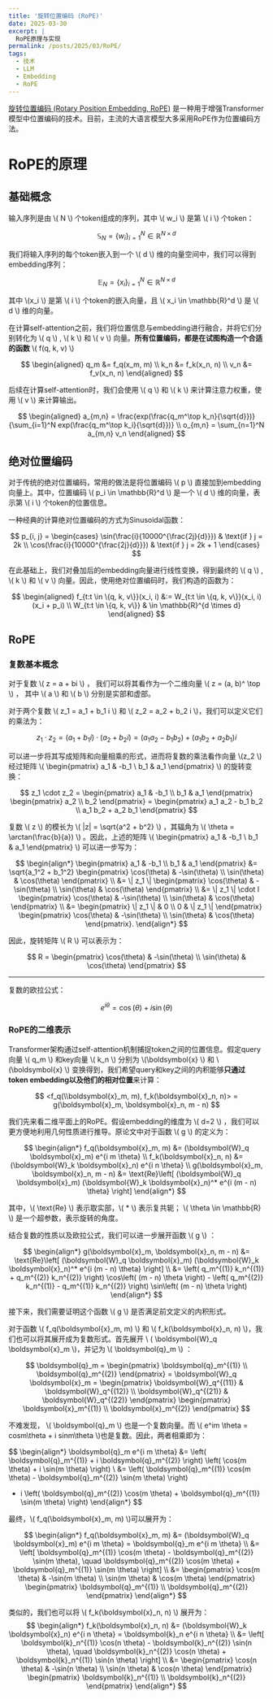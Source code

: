 ```yaml
---
title: '旋转位置编码 (RoPE)'
date: 2025-03-30
excerpt: |
  RoPE原理与实现
permalink: /posts/2025/03/RoPE/
tags:
  - 技术
  - LLM
  - Embedding
  - RoPE
---
```


[旋转位置编码 (Rotary Position Embedding, RoPE)](https://arxiv.org/pdf/2104.09864) 是一种用于增强Transformer模型中位置编码的技术。目前，主流的大语言模型大多采用RoPE作为位置编码方法。

# RoPE的原理

## 基础概念

输入序列是由 \\( N \\) 个token组成的序列，其中 \\( w_i \\) 是第 \\( i \\) 个token：

$$
\mathbb{S}_N = \{w_i \}_{i=1}^N \in \mathbb{R}^{N \times d}
$$

我们将输入序列的每个token嵌入到一个 \\( d \\) 维的向量空间中，我们可以得到embedding序列：

$$
\mathbb{E}_N = \{x_i \}_{i=1}^N \in \mathbb{R}^{N \times d}
$$

其中 \\(x_i \\) 是第 \\( i \\) 个token的嵌入向量，且 \\( x_i \in \mathbb{R}^d \\) 是 \\( d \\) 维的向量。

在计算self-attention之前，我们将位置信息与embedding进行融合，并将它们分别转化为 \\( q \\) , \\( k \\) 和 \\( v \\) 向量。**所有位置编码，都是在试图构造一个合适的函数** \\( f(q, k, v) \\)

$$
\begin{aligned}
q_m &= f_q(x_m, m) \\
k_n &= f_k(x_n, n) \\
v_n &= f_v(x_n, n)
\end{aligned}
$$

后续在计算self-attention时，我们会使用 \\( q \\) 和 \\( k \\) 来计算注意力权重，使用 \\( v \\) 来计算输出。

$$
\begin{aligned}
a_{m,n} = \frac{exp(\frac{q_m^\top k_n}{\sqrt{d}})}{\sum_{i=1}^N exp(\frac{q_m^\top k_i}{\sqrt{d}})} \\
o_{m,n} = \sum_{n=1}^N a_{m,n} v_n
\end{aligned}
$$

## 绝对位置编码

对于传统的绝对位置编码，常用的做法是将位置编码 \\( p \\) 直接加到embedding向量上。其中，位置编码 \\( p_i \in \mathbb{R}^d \\) 是一个 \\( d \\) 维的向量，表示第 \\( i \\) 个token的位置信息。

一种经典的计算绝对位置编码的方式为Sinusoidal函数：

$$
p_{i, j} = \begin{cases}
\sin(\frac{i}{10000^{\frac{2j}{d}}}) & \text{if } j = 2k \\
\cos(\frac{i}{10000^{\frac{2j}{d}}}) & \text{if } j = 2k + 1 
\end{cases}
$$

在此基础上，我们对叠加后的embedding向量进行线性变换，得到最终的 \\( q \\) , \\( k \\) 和 \\( v \\) 向量。因此，使用绝对位置编码时，我们构造的函数为：

$$
\begin{aligned}
f_{t:t \in \{q, k, v\}}(x_i, i) &:= W_{t:t \in \{q, k, v\}}(x_i, i)(x_i + p_i) \\
W_{t:t \in \{q, k, v\}} & \in \mathbb{R}^{d \times d}
\end{aligned}
$$

## RoPE

### 复数基本概念

对于复数 \\( z = a + bi \\) ， 我们可以将其看作为一个二维向量 \\( z = (a, b)^ \top \\) ， 其中 \\( a \\) 和 \\( b \\) 分别是实部和虚部。

对于两个复数 \\( z_1 = a_1 + b_1 i \\) 和 \\( z_2 = a_2 + b_2 i \\)，我们可以定义它们的乘法为：

$$
z_1 \cdot z_2 = (a_1 + b_1 i)
\cdot (a_2 + b_2 i) = (a_1 a_2 - b_1 b_2) + (a_1 b_2 + a_2 b_1)i
$$

可以进一步将其写成矩阵和向量相乘的形式，进而将复数的乘法看作向量 \\(z_2 \\)经过矩阵 \\( \begin{pmatrix} a_1 & -b_1 \\ b_1 & a_1 \end{pmatrix} \\) 的旋转变换：

$$
z_1 \cdot z_2 = \begin{pmatrix} a_1 & -b_1 \\ b_1 & a_1 \end{pmatrix} \begin{pmatrix} a_2 \\ b_2 \end{pmatrix}
= \begin{pmatrix} a_1 a_2 - b_1 b_2 \\ a_1 b_2 + a_2 b_1 \end{pmatrix}
$$

复数 \\( z \\) 的模长为 \\( \|z\| = \sqrt{a^2 + b^2} \\) ，其辐角为 \\( \theta = \arctan(\frac{b}{a}) \\) 。因此，上述的矩阵 \\( \begin{pmatrix} a_1 & -b_1 \\ b_1 & a_1 \end{pmatrix} \\) 可以进一步写为：

$$
\begin{align*}
\begin{pmatrix}
a_1 & -b_1 \\
b_1 & a_1
\end{pmatrix}
&= \sqrt{a_1^2 + b_1^2}
\begin{pmatrix}
\cos(\theta) & -\sin(\theta) \\
\sin(\theta) & \cos(\theta)
\end{pmatrix} \\
&= \| z_1 \| 
\begin{pmatrix}
\cos(\theta) & -\sin(\theta) \\
\sin(\theta) & \cos(\theta)
\end{pmatrix} \\
&= \| z_1 \| \cdot I 
\begin{pmatrix}
\cos(\theta) & -\sin(\theta) \\
\sin(\theta) & \cos(\theta)
\end{pmatrix} \\
&= 
\begin{pmatrix}
\| z_1 \| & 0 \\
0 & \| z_1 \|
\end{pmatrix}
\begin{pmatrix}
\cos(\theta) & -\sin(\theta) \\
\sin(\theta) & \cos(\theta)
\end{pmatrix}.
\end{align*}
$$

因此，旋转矩阵 \\( R \\) 可以表示为：

$$
R = \begin{pmatrix}
\cos(\theta) & -\sin(\theta) \\ \sin(\theta) & \cos(\theta) \end{pmatrix}
$$

---

复数的欧拉公式：

$$
e^{i\theta} = \cos(\theta) + i\sin(\theta)
$$

### RoPE的二维表示

Transformer架构通过self-attention机制捕捉token之间的位置信息。假定query向量 \\( q_m \\) 和key向量 \\( k_n \\) 分别为 \\(\boldsymbol{x} \\) 和 \\(\boldsymbol{x} \\) 变换得到，我们希望query和key之间的内积能够**只通过token embedding以及他们的相对位置**来计算：

$$
<f_q(\\boldsymbol{x}_m, m), f_k(\boldsymbol{x}_n, n)> = g(\boldsymbol{x}_m, \boldsymbol{x}_n, m - n)
$$

我们先来看二维平面上的RoPE。假设embedding的维度为 \\( d=2 \\) ，我们可以更方便地利用几何性质进行推导。原论文中对于函数 \\( g \\) 的定义为：

$$
\begin{align*}
f_q(\boldsymbol{x}_m, m) &= (\boldsymbol{W}_q \boldsymbol{x}_m) e^{i m \theta} \\
f_k(\boldsymbol{x}_n, n) &= (\boldsymbol{W}_k \boldsymbol{x}_n) e^{i n \theta} \\
g(\boldsymbol{x}_m, \boldsymbol{x}_n, m - n) &= \text{Re}\left[ (\boldsymbol{W}_q \boldsymbol{x}_m) (\boldsymbol{W}_k \boldsymbol{x}_n)^* e^{i (m - n) \theta} \right]
\end{align*}
$$

其中，\\( \text{Re} \\) 表示取实部，\\( * \\) 表示复共轭； \\( \theta \in \mathbb{R} \\) 是一个超参数，表示旋转的角度。

结合复数的性质以及欧拉公式，我们可以进一步展开函数 \\( g \\) ：

$$
\begin{align*}
g(\boldsymbol{x}_m, \boldsymbol{x}_n, m - n) &= \text{Re}\left[ (\boldsymbol{W}_q \boldsymbol{x}_m) (\boldsymbol{W}_k \boldsymbol{x}_n)^* e^{i (m - n) \theta} \right] \\
&= \left( q_m^{(1)} k_n^{(1)} + q_m^{(2)} k_n^{(2)} \right) \cos\left( (m - n) \theta \right) - \left( q_m^{(2)} k_n^{(1)} - q_m^{(1)} k_n^{(2)} \right) \sin\left( (m - n) \theta \right)
\end{align*}
$$

接下来，我们需要证明这个函数 \\( g \\) 是否满足前文定义的内积形式。

对于函数 \\( f_q(\boldsymbol{x}_m, m) \\) 和 \\( f_k(\boldsymbol{x}_n, n) \\)，我们也可以将其展开成为复数形式。首先展开 \\ ( \boldsymbol{W}_q \boldsymbol{x}_m \\)，并记为 \\( \boldsymbol{q}_m \\) ：

$$
\boldsymbol{q}_m 
= \begin{pmatrix}
\boldsymbol{q}_m^{(1)} \\
\boldsymbol{q}_m^{(2)}
\end{pmatrix}
= \boldsymbol{W}_q \boldsymbol{x}_m 
= \begin{pmatrix}
\boldsymbol{W}_q^{(11)} & \boldsymbol{W}_q^{(12)} \\
\boldsymbol{W}_q^{(21)} & \boldsymbol{W}_q^{(22)}
\end{pmatrix}
\begin{pmatrix}
\boldsymbol{x}_m^{(1)} \\
\boldsymbol{x}_m^{(2)}
\end{pmatrix}
$$

不难发现， \\( \boldsymbol{q}_m \\) 也是一个复数向量。而 \\( e^im \theta = cosm\theta + i sinm\theta \\)也是复数。因此，两者相乘即为：

$$
\begin{align*}
\boldsymbol{q}_m e^{i m \theta} 
&= \left( \boldsymbol{q}_m^{(1)} + i \boldsymbol{q}_m^{(2)} \right) \left( \cos(m \theta) + i \sin(m \theta) \right) \\
&= \left( \boldsymbol{q}_m^{(1)} \cos(m \theta) - \boldsymbol{q}_m^{(2)} \sin(m \theta) \right) 
+ i \left( \boldsymbol{q}_m^{(2)} \cos(m \theta) + \boldsymbol{q}_m^{(1)} \sin(m \theta) \right)
\end{align*}
$$

最终，\\( f_q(\boldsymbol{x}_m, m) \\)可以展开为：

$$
\begin{align*}
f_q(\boldsymbol{x}_m, m) 
&= (\boldsymbol{W}_q \boldsymbol{x}_m) e^{i m \theta} 
= \boldsymbol{q}_m e^{i m \theta} \\
&= \left[ 
\boldsymbol{q}_m^{(1)} \cos(m \theta) - \boldsymbol{q}_m^{(2)} \sin(m \theta), 
\quad 
\boldsymbol{q}_m^{(2)} \cos(m \theta) + \boldsymbol{q}_m^{(1)} \sin(m \theta) 
\right] \\
&= 
\begin{pmatrix}
\cos(m \theta) & -\sin(m \theta) \\
\sin(m \theta) & \cos(m \theta)
\end{pmatrix}
\begin{pmatrix}
\boldsymbol{q}_m^{(1)} \\
\boldsymbol{q}_m^{(2)}
\end{pmatrix}
\end{align*}
$$

类似的，我们也可以将 \\( f_k(\boldsymbol{x}_n, n) \\) 展开为：
$$
\begin{align*}
f_k(\boldsymbol{x}_n, n) 
&= (\boldsymbol{W}_k \boldsymbol{x}_n) e^{i n \theta} 
= \boldsymbol{k}_n e^{i n \theta} \\
&= \left[ 
\boldsymbol{k}_n^{(1)} \cos(n \theta) - \boldsymbol{k}_n^{(2)} \sin(n \theta), 
\quad 
\boldsymbol{k}_n^{(2)} \cos(n \theta) + \boldsymbol{k}_n^{(1)} \sin(n \theta) 
\right] \\
&= 
\begin{pmatrix}
\cos(n \theta) & -\sin(n \theta) \\
\sin(n \theta) & \cos(n \theta)
\end{pmatrix}
\begin{pmatrix}
\boldsymbol{k}_n^{(1)} \\
\boldsymbol{k}_n^{(2)}
\end{pmatrix}
\end{align*}
$$